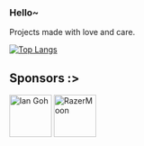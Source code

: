 ### Hello~

Projects made with love and care.

[![Top Langs](https://github-readme-stats.vercel.app/api/top-langs/?username=darylhjd&layout=compact&theme=dark&hide=jupyter%20notebook,makefile)](https://github.com/anuraghazra/github-readme-stats)

## Sponsors :>
<a title="Ian Goh" href="https://github.com/iangohy"><img src="https://avatars.githubusercontent.com/u/16506822?v=4" width="75" alt="Ian Goh"></a>
<a title="RazerMoon" href="https://github.com/RazerMoon"><img src="https://avatars.githubusercontent.com/u/33849459?v=4" width="75" alt="RazerMoon"></a>

<!--
**darylhjd/darylhjd** is a ✨ _special_ ✨ repository because its `README.md` (this file) appears on your GitHub profile.

Here are some ideas to get you started:

- 🔭 I’m currently working on ...
- 🌱 I’m currently learning ...
- 👯 I’m looking to collaborate on ...
- 🤔 I’m looking for help with ...
- 💬 Ask me about ...
- 📫 How to reach me: ...
- 😄 Pronouns: ...
- ⚡ Fun fact: ...
-->
